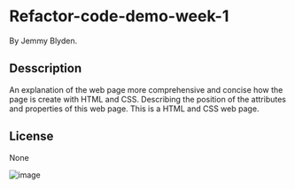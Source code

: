 # Refactor-code-demo-week-1

By Jemmy Blyden.

## Desscription
An explanation of the web page more comprehensive and concise how the 
page is create with HTML and CSS.
Describing the position of the attributes and properties of this web page.
This is a HTML and CSS web page.

## License
None







![image](https://user-images.githubusercontent.com/118027404/206434706-7db24274-1251-45ec-a134-cc354622d12f.png)
